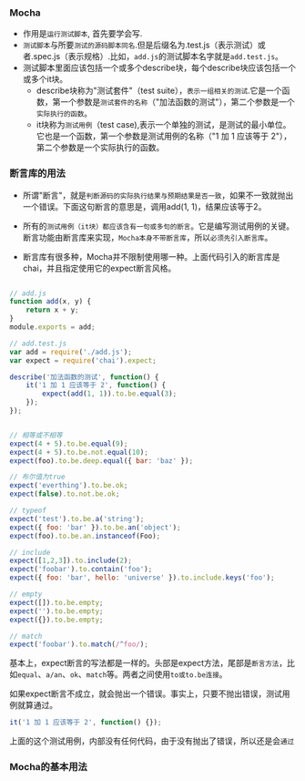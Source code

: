 
### Mocha

* 作用是`运行测试脚本`, 首先要学会写.
* `测试脚本`与所要`测试的源码脚本同名`.但是后缀名为.test.js（表示测试）或者.spec.js（表示规格）.比如，`add.js`的测试脚本名字就是`add.test.js`。
* 测试脚本里面应该包括一个或多个describe块，每个describe块应该包括一个或多个it块。
    * describe块称为"测试套件"（test suite），`表示一组相关的测试`.它是一个函数，第一个参数是`测试套件的名称`（"加法函数的测试"），第二个参数是一个`实际执行的函数`。
    * it块称为`测试用例`（test case),表示一个单独的测试，是测试的最小单位。它也是一个函数，第一个参数是测试用例的名称（"1 加 1 应该等于 2"），第二个参数是一个实际执行的函数。



### 断言库的用法

* 所谓"断言"，就是`判断源码的实际执行结果与预期结果是否一致`，如果不一致就抛出一个错误。下面这句断言的意思是，调用add(1, 1)，结果应该等于2。

* 所有的`测试用例（it块）都应该含有一句或多句的断言`。它是编写测试用例的关键。断言功能由断言库来实现，`Mocha本身不带断言库`，所以`必须先引入断言库`。

* 断言库有很多种，Mocha并不限制使用哪一种。上面代码引入的断言库是chai，并且指定使用它的expect断言风格。



```js

// add.js
function add(x, y) {
    return x + y;
}
module.exports = add;

// add.test.js
var add = require('./add.js');
var expect = require('chai').expect;

describe('加法函数的测试', function() {
    it('1 加 1 应该等于 2', function() {
        expect(add(1, 1)).to.be.equal(3);
    });
});
```

```js

// 相等或不相等
expect(4 + 5).to.be.equal(9);
expect(4 + 5).to.be.not.equal(10);
expect(foo).to.be.deep.equal({ bar: 'baz' });

// 布尔值为true
expect('everthing').to.be.ok;
expect(false).to.not.be.ok;

// typeof
expect('test').to.be.a('string');
expect({ foo: 'bar' }).to.be.an('object');
expect(foo).to.be.an.instanceof(Foo);

// include
expect([1,2,3]).to.include(2);
expect('foobar').to.contain('foo');
expect({ foo: 'bar', hello: 'universe' }).to.include.keys('foo');

// empty
expect([]).to.be.empty;
expect('').to.be.empty;
expect({}).to.be.empty;

// match
expect('foobar').to.match(/^foo/);
```

基本上，expect断言的写法都是一样的。头部是expect方法，尾部是`断言方法`，比如`equal`、`a/an`、`ok`、`match`等。两者之间使用`to或to.be连接`。

如果expect断言不成立，就会抛出一个错误。事实上，只要不抛出错误，测试用例就算通过。

```js
it('1 加 1 应该等于 2', function() {});
```
上面的这个测试用例，内部没有任何代码，由于没有抛出了错误，所以还是会`通过`


### Mocha的基本用法


